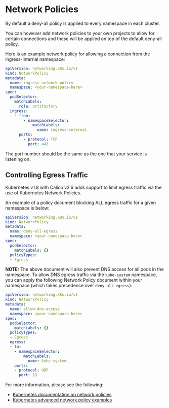 # Network Policies

By default a deny-all policy is applied to every namespace in each cluster.

You can however add network policies to your own projects to allow for certain connections and these will be applied on top of the default deny-all policy.

Here is an example network policy for allowing a connection from the ingress-internal namespace:

```yaml
apiVersion: networking.k8s.io/v1
kind: NetworkPolicy
metadata:
  name: ingress-network-policy
  namespace: <your-namespace-here>
spec:
  podSelector:
    matchLabels:
      role: artifactory
  ingress:
    - from:
        - namespaceSelector:
            matchLabels:
              name: ingress-internal
      ports:
        - protocol: TCP
          port: 443
```

The port number should be the same as the one that your service is listening on.

## Controlling Egress Traffic

Kubernetes v1.8 with Calico v2.6 adds support to limit egress traffic via the use of Kubernetes Network Policies.

An example of a policy document blocking ALL egress traffic for a given namespace is below:
```yaml
apiVersion: networking.k8s.io/v1
kind: NetworkPolicy
metadata:
  name: deny-all-egress
  namespace: <your-namespace-here>
spec:
  podSelector:
    matchLabels: {}
  policyTypes:
  - Egress
```

**NOTE:** The above document will also prevent DNS access for all pods in the namespace. To allow DNS egress traffic via the `kube-system` namespace, you can apply the following Network Policy document within your namespace (which takes precedence over `deny-all-egress`):
```yaml
apiVersion: networking.k8s.io/v1
kind: NetworkPolicy
metadata:
  name: allow-dns-access
  namespace: <your-namespace-here>
spec:
  podSelector:
    matchLabels: {}
  policyTypes:
  - Egress
  egress:
  - to:
    - namespaceSelector:
        matchLabels:
          name: kube-system
    ports:
    - protocol: UDP
      port: 53
```



For more information, please see the following:
- [Kubernetes documentation on network policies](https://kubernetes.io/docs/concepts/services-networking/network-policies/)
- [Kubernetes advanced network policy examples](https://docs.projectcalico.org/master/getting-started/kubernetes/tutorials/advanced-policy)
